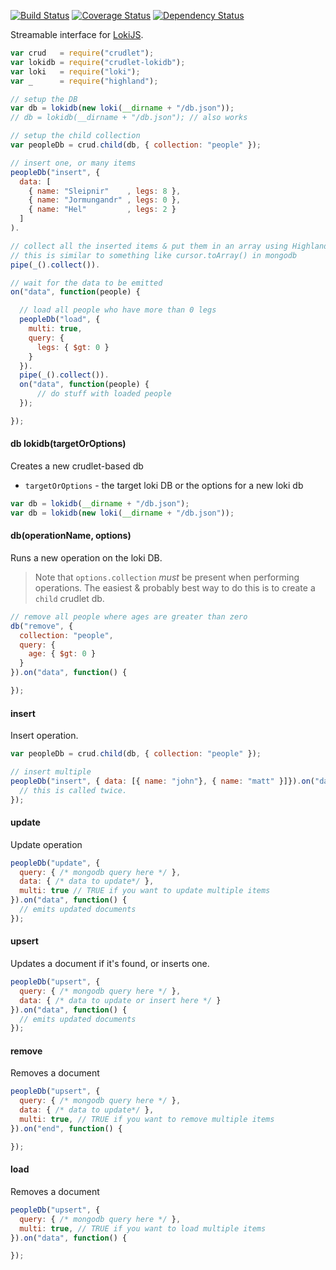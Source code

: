 [![Build Status](https://travis-ci.org/mojo-js/crudlet-loki.svg)](https://travis-ci.org/mojo-js/crudlet-loki) [![Coverage Status](https://coveralls.io/repos/mojo-js/crudlet-loki/badge.svg?branch=master)](https://coveralls.io/r/mojo-js/crudlet-loki?branch=master) [![Dependency Status](https://david-dm.org/mojo-js/crudlet-loki.svg)](https://david-dm.org/mojo-js/crudlet-loki)

Streamable interface for [LokiJS](http://lokijs.org/#/).

```javascript
var crud   = require("crudlet");
var lokidb = require("crudlet-lokidb");
var loki   = require("loki");
var _      = require("highland");

// setup the DB
var db = lokidb(new loki(__dirname + "/db.json"));
// db = lokidb(__dirname + "/db.json"); // also works

// setup the child collection
var peopleDb = crud.child(db, { collection: "people" });

// insert one, or many items
peopleDb("insert", {
  data: [
    { name: "Sleipnir"    , legs: 8 },
    { name: "Jormungandr" , legs: 0 },
    { name: "Hel"         , legs: 2 }
  ]
).

// collect all the inserted items & put them in an array using HighlandJS
// this is similar to something like cursor.toArray() in mongodb
pipe(_().collect()).

// wait for the data to be emitted
on("data", function(people) {

  // load all people who have more than 0 legs
  peopleDb("load", {
    multi: true,
    query: {
      legs: { $gt: 0 }
    }
  }).
  pipe(_().collect()).
  on("data", function(people) {
      // do stuff with loaded people
  });

});
```

#### db lokidb(targetOrOptions)

Creates a new crudlet-based db

- `targetOrOptions` - the target loki DB or the options for a new loki db

```javascript
var db = lokidb(__dirname + "/db.json");
var db = lokidb(new loki(__dirname + "/db.json"));
```

#### db(operationName, options)

Runs a new operation on the loki DB.

> Note that `options.collection` *must* be present when performing operations. The easiest & probably best way to do this is to create a `child` crudlet db.

```javascript
// remove all people where ages are greater than zero
db("remove", {
  collection: "people",
  query: {
    age: { $gt: 0 }
  }
}).on("data", function() {

});
```

#### insert

Insert operation.

```javascript
var peopleDb = crud.child(db, { collection: "people" });

// insert multiple
peopleDb("insert", { data: [{ name: "john"}, { name: "matt" }]}).on("data", function() {
  // this is called twice.
});
```

#### update

Update operation

```javascript
peopleDb("update", {
  query: { /* mongodb query here */ },
  data: { /* data to update*/ },
  multi: true // TRUE if you want to update multiple items
}).on("data", function() {
  // emits updated documents
});
```

#### upsert

Updates a document if it's found, or inserts one.

```javascript
peopleDb("upsert", {
  query: { /* mongodb query here */ },
  data: { /* data to update or insert here */ }
}).on("data", function() {
  // emits updated documents
});
```

#### remove

Removes a document

```javascript
peopleDb("upsert", {
  query: { /* mongodb query here */ },
  data: { /* data to update*/ },
  multi: true, // TRUE if you want to remove multiple items
}).on("end", function() {

});
```

#### load

Removes a document

```javascript
peopleDb("upsert", {
  query: { /* mongodb query here */ },
  multi: true, // TRUE if you want to load multiple items
}).on("data", function() {

});
```
